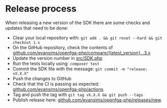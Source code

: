# Release process

When releasing a new version of the SDK there are some checks and updates that need to be done:

- Clear your local repository with: `git add . && git reset --hard && git checkout 1.x`
- On the GitHub repository, check the contents of [github.com/evansims/openfga-php/compare/{latest_version}...3.x](https://github.com/evansims/openfga-php/compare/{latest_version}...3.x)
- Update the version number in [src/SDK.php](src/SDK.php)
- Run the tests locally using: `composer test`
- Commit the SDK file with the message: `git commit -m "release: vX.X.X"`
- Push the changes to GitHub
- Check that the CI is passing as expected: [github.com/evansims/openfga-php/actions](https://github.com/evansims/openfga-php/actions)
- Tag and push the tag with `git tag vX.X.X && git push --tags`
- Publish release here: [github.com/evansims/openfga-php/releases/new](https://github.com/evansims/openfga-php/releases/new).
